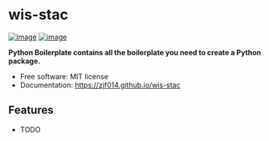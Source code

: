 # wis-stac


[![image](https://img.shields.io/pypi/v/wis-stac.svg)](https://pypi.python.org/pypi/wis-stac)
[![image](https://img.shields.io/conda/vn/conda-forge/wis-stac.svg)](https://anaconda.org/conda-forge/wis-stac)


**Python Boilerplate contains all the boilerplate you need to create a Python package.**


-   Free software: MIT license
-   Documentation: https://zjf014.github.io/wis-stac
    

## Features

-   TODO
